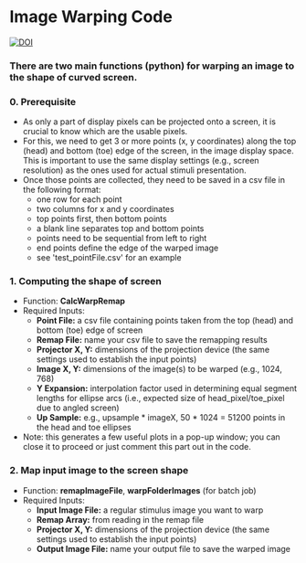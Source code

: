 # Image Warping Code 

[![DOI](https://zenodo.org/badge/520616336.svg)](https://zenodo.org/doi/10.5281/zenodo.11113135)

### There are two main functions (python) for warping an image to the shape of curved screen. 

### 0. Prerequisite
- As only a part of display pixels can be projected onto a screen, it is crucial to know which are the usable pixels.
- For this, we need to get 3 or more points (x, y coordinates) along the top (head) and bottom (toe) edge of the screen, in the image display space. This is important to use the same display settings (e.g., screen resolution) as the ones used for actual stimuli presentation. 
- Once those points are collected, they need to be saved in a csv file in the following format:
    - one row for each point
    - two columns for x and y coordinates
    - top points first, then bottom points
    - a blank line separates top and bottom points
    - points need to be sequential from left to right
    - end points define the edge of the warped image
    - see 'test_pointFile.csv' for an example


### 1. Computing the shape of screen
- Function: **CalcWarpRemap**
- Required Inputs:
    - **Point File:** a csv file containing points taken from the top (head) and bottom (toe) edge of screen
    - **Remap File:** name your csv file to save the remapping results
    - **Projector X, Y:** dimensions of the projection device (the same settings used to establish the input points)
    - **Image X, Y:** dimensions of the image(s) to be warped (e.g., 1024, 768)
    - **Y Expansion:** interpolation factor used in determining equal segment lengths for ellipse arcs (i.e., expected size of head_pixel/toe_pixel due to angled screen)
    - **Up Sample:** e.g., upsample * imageX, 50 * 1024 = 51200 points in the head and toe ellipses
- Note: this generates a few useful plots in a pop-up window; you can close it to proceed or just comment this part out in the code.


### 2. Map input image to the screen shape
- Function: **remapImageFile**, **warpFolderImages** (for batch job)
- Required Inputs:
    - **Input Image File:** a regular stimulus image you want to warp
    - **Remap Array:** from reading in the remap file
    - **Projector X, Y:** dimensions of the projection device (the same settings used to establish the input points)
    - **Output Image File:** name your output file to save the warped image





